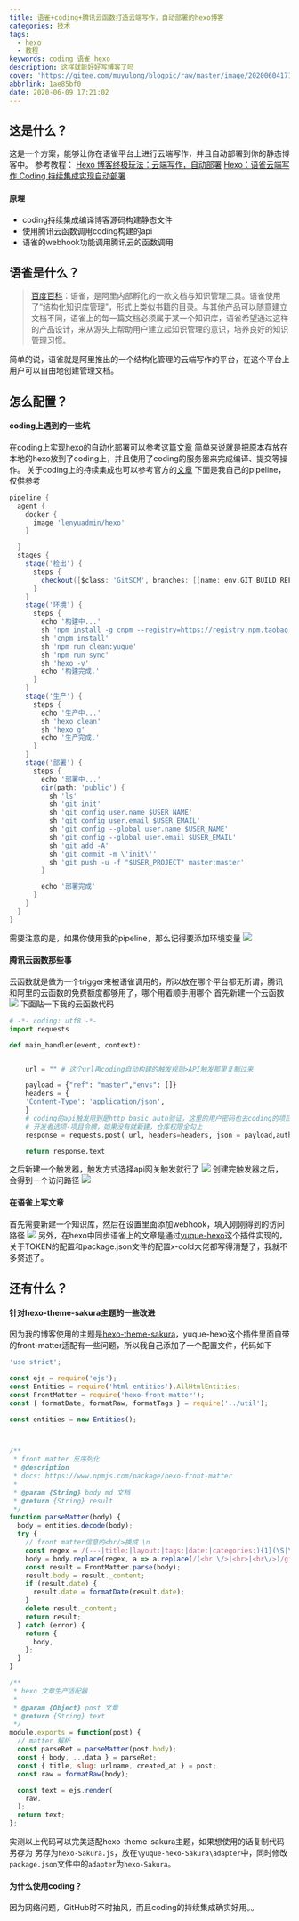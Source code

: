 ```yaml
---
title: 语雀+coding+腾讯云函数打造云端写作，自动部署的hexo博客
categories: 技术
tags:
  - hexo
  - 教程
keywords: coding 语雀 hexo
description: 这样就能好好写博客了吗
cover: 'https://gitee.com/muyulong/blogpic/raw/master/image/20200604171935.png'
abbrlink: 1ae85bf0
date: 2020-06-09 17:21:02
---
```




## 这是什么？
这是一个方案，能够让你在语雀平台上进行云端写作，并且自动部署到你的静态博客中。
参考教程：
[Hexo 博客终极玩法：云端写作，自动部署](https://segmentfault.com/a/1190000017797561)
[Hexo：语雀云端写作 Coding 持续集成实现自动部署](https://www.yuque.com/jideanshichifan/hexo/zy4wle)
#### 原理

- coding持续集成编译博客源码构建静态文件
- 使用腾讯云函数调用coding构建的api
- 语雀的webhook功能调用腾讯云的函数调用
## 语雀是什么？
> [百度百科](https://baike.baidu.com/item/%E8%AF%AD%E9%9B%80/24190957)：语雀，是阿里内部孵化的一款文档与知识管理工具。语雀使用了“结构化知识库管理”，形式上类似书籍的目录。与其他产品可以随意建立文档不同，语雀上的每一篇文档必须属于某一个知识库，语雀希望通过这样的产品设计，来从源头上帮助用户建立起知识管理的意识，培养良好的知识管理习惯。

简单的说，语雀就是阿里推出的一个结构化管理的云端写作的平台，在这个平台上用户可以自由地创建管理文档。
## 怎么配置？
#### coding上遇到的一些坑
在coding上实现hexo的自动化部署可以参考[这篇文章](https://yuxihan.com/20191212.html)
简单来说就是把原本存放在本地的hexo放到了coding上，并且使用了coding的服务器来完成编译、提交等操作。
关于coding上的持续集成也可以参考官方的[文章](https://zhuanlan.zhihu.com/p/55975297)
下面是我自己的pipeline，仅供参考
```groovy
pipeline {
  agent {
    docker {
      image 'lenyuadmin/hexo'
    }

  }
  stages {
    stage('检出') {
      steps {
        checkout([$class: 'GitSCM', branches: [[name: env.GIT_BUILD_REF]], userRemoteConfigs: [[url: env.GIT_REPO_URL, credentialsId: env.CREDENTIALS_ID]]])
      }
    }
    stage('环境') {
      steps {
        echo '构建中...'
		sh 'npm install -g cnpm --registry=https://registry.npm.taobao.org'
        sh 'cnpm install'
		sh 'npm run clean:yuque'
		sh 'npm run sync'
        sh 'hexo -v'
        echo '构建完成.'
      }
    }
    stage('生产') {
      steps {
        echo '生产中...'
        sh 'hexo clean'
        sh 'hexo g'
        echo '生产完成.'
      }
    }
    stage('部署') {
      steps {
        echo '部署中...'
        dir(path: 'public') {
          sh 'ls'
          sh 'git init'
          sh 'git config user.name $USER_NAME'
          sh 'git config user.email $USER_EMAIL'
          sh 'git config --global user.name $USER_NAME'
          sh 'git config --global user.email $USER_EMAIL'
          sh 'git add -A'
          sh 'git commit -m \'init\''
          sh 'git push -u -f "$USER_PROJECT" master:master'
        }

        echo '部署完成'
      }
    }
  }
}
```
需要注意的是，如果你使用我的pipeline，那么记得要添加环境变量
![](https://cdn.nlark.com/yuque/0/2020/png/1157944/1600609338075-c333ef35-c74d-4ea6-8bfe-403f36dde466.png#align=left&display=inline&height=391&margin=%5Bobject%20Object%5D&originHeight=391&originWidth=942&size=0&status=done&style=none&width=942)
#### 腾讯云函数那些事
云函数就是做为一个trigger来被语雀调用的，所以放在哪个平台都无所谓，腾讯和阿里的云函数的免费额度都够用了，哪个用着顺手用哪个
首先新建一个云函数
![](https://cdn.nlark.com/yuque/0/2020/png/1157944/1600610398837-9644825e-b43c-427a-b7e3-1c308dd2bf59.png#align=left&display=inline&height=512&margin=%5Bobject%20Object%5D&originHeight=512&originWidth=917&size=0&status=done&style=none&width=917)
下面贴一下我的云函数代码
```python
# -*- coding: utf8 -*-
import requests

def main_handler(event, context):


    url = "" # 这个url再coding自动构建的触发规则>API触发那里复制过来

    payload = {"ref": "master","envs": []}
    headers = {
    'Content-Type': 'application/json',
    }
    # coding的api触发用到是http basic auth验证，这里的用户密码也去coding的项目token拷贝
    # 开发者选项-项目令牌，如果没有就新建，仓库权限全勾上
    response = requests.post( url, headers=headers, json = payload,auth=('你的令牌用户名','令牌密码'))

    return response.text
```
之后新建一个触发器，触发方式选择api网关触发就行了
![](https://cdn.nlark.com/yuque/0/2020/png/1157944/1600610888196-d000c151-5f7a-44ba-9a7b-76381aad7cd5.png#align=left&display=inline&height=638&margin=%5Bobject%20Object%5D&originHeight=638&originWidth=882&size=0&status=done&style=none&width=882)
创建完触发器之后，会得到一个访问路径
![](https://cdn.nlark.com/yuque/0/2020/png/1157944/1600611009810-d6250cff-ffa2-4b89-8e5f-26db5ab7b19a.png#align=left&display=inline&height=489&margin=%5Bobject%20Object%5D&originHeight=489&originWidth=1151&size=0&status=done&style=none&width=1151)
#### 在语雀上写文章
首先需要新建一个知识库，然后在设置里面添加webhook，填入刚刚得到的访问路径
![](https://cdn.nlark.com/yuque/0/2020/png/1157944/1600612738275-38e12a00-541d-4996-aa41-f58e09fc832b.png#align=left&display=inline&height=583&margin=%5Bobject%20Object%5D&originHeight=583&originWidth=1395&size=0&status=done&style=none&width=1395)
另外，在hexo中同步语雀上的文章是通过[yuque-hexo](https://github.com/x-cold/yuque-hexo)这个插件实现的，关于TOKEN的配置和package.json文件的配置x-cold大佬都写得清楚了，我就不多赘述了。
## 还有什么？
#### 针对hexo-theme-sakura主题的一些改进
因为我的博客使用的主题是[hexo-theme-sakura](https://github.com/honjun/hexo-theme-sakura)，yuque-hexo这个插件里面自带的front-matter适配有一些问题，所以我自己添加了一个配置文件，代码如下
```javascript
'use strict';

const ejs = require('ejs');
const Entities = require('html-entities').AllHtmlEntities;
const FrontMatter = require('hexo-front-matter');
const { formatDate, formatRaw, formatTags } = require('../util');

const entities = new Entities();



/**
 * front matter 反序列化
 * @description
 * docs: https://www.npmjs.com/package/hexo-front-matter
 *
 * @param {String} body md 文档
 * @return {String} result
 */
function parseMatter(body) {
  body = entities.decode(body);
  try {
    // front matter信息的<br/>换成 \n
    const regex = /(---|title:|layout:|tags:|date:|categories:){1}(\S|\s)+?---/gi;
    body = body.replace(regex, a => a.replace(/(<br \/>|<br>|<br\/>)/gi, '\n'));
    const result = FrontMatter.parse(body);
    result.body = result._content;
    if (result.date) {
      result.date = formatDate(result.date);
    }
    delete result._content;
    return result;
  } catch (error) {
    return {
      body,
    };
  }
}

/**
 * hexo 文章生产适配器
 *
 * @param {Object} post 文章
 * @return {String} text
 */
module.exports = function(post) {
  // matter 解析
  const parseRet = parseMatter(post.body);
  const { body, ...data } = parseRet;
  const { title, slug: urlname, created_at } = post;
  const raw = formatRaw(body);

  const text = ejs.render(
    raw,
  );
  return text;
};
```
实测以上代码可以完美适配hexo-theme-sakura主题，如果想使用的话复制代码另存为
另存为`hexo-Sakura.js`，放在`\yuque-hexo-Sakura\adapter`中，同时修改`package.json`文件中的`adapter`为`hexo-Sakura`。
#### 为什么使用coding？
因为网络问题，GitHub时不时抽风，而且coding的持续集成确实好用。。


